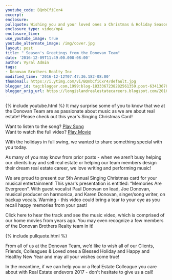 ```yaml
---
youtube_code: BQnbCfiCxr4
excerpt:
enclosure:
pullquote: Wishing you and your loved ones a Christmas & Holiday Season that is truly Evergreen!
enclosure_type: video/mp4
enclosure_time:
use_youtube_image: true
youtube_alternate_image: /img/cover.jpg
layout: post
title: " Season's Greetings from the Donovan Team"
date: '2016-12-09T11:49:00.000-08:00'
author: Vyral Admin
tags:
- Donovan Brothers Realty Inc
modified_time: '2016-12-12T07:47:36.182-08:00'
thumbnail: https://i.ytimg.com/vi/BQnbCfiCxr4/default.jpg
blogger_id: tag:blogger.com,1999:blog-1833367238282561359.post-6341367801237441171
blogger_orig_url: https://longislandrealestatecareers.blogspot.com/2016/12/seasons-greetings-from-donovan-team.html
---
```

{% include youtube.html %}
It may surprise some of you to know that we at the Donovan Team are as passionate about music as we are about real estate! Please check out this year's Singing Christmas Card!

<div class="post-cta">
Want to listen to the song? <a href="https://soundcloud.com/user-303192957/memories-are-evergreen-1" target="_blank">Play Song</a><br>
Want to watch the full video? <a href="https://youtu.be/0nqoKSX1_1A" target="_blank">Play Movie</a>
</div>

With the holidays in full swing, we wanted to share something special with you today.

 As many of you may know from prior posts - when we aren’t busy helping our clients buy and sell real estate or helping our team members design their dream real estate career,  we love writing and performing music!

We are proud to present our 5th Annual Singing Christmas card for your musical entertainment! This year's presentation is entitled: “Memories Are Evergreen”. With guest vocalist Paul Donovan on lead, Joe Donovan, musical producer on harmonica, and Karen Donovan, singer/song writer, on backup vocals. Warning - this video could bring a tear to your eye as you recall happy memories from your past!

 Click here to hear the track and see the music video, which is comprised of our home movies from years ago. You may even recognize a few members of the Donovan Brothers Realty team in it!

{% include pullquote.html %}

From all of us at the Donovan Team, we’d like to wish  all of our Clients, Friends, Colleagues & Loved ones a Blessed Holiday and Happy and Healthy New Year and may all your wishes come true!

In the meantime, if we can help you or a Real Estate Colleague you care about with Real Estate endevors 2017 - don't hesitate to give us a call!
